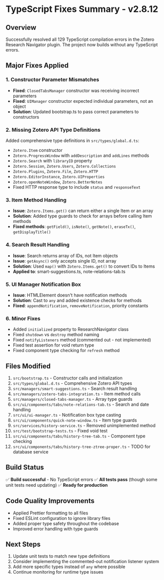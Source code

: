 # TypeScript Fixes Summary - v2.8.12

## Overview
Successfully resolved all 129 TypeScript compilation errors in the Zotero Research Navigator plugin. The project now builds without any TypeScript errors.

## Major Fixes Applied

### 1. Constructor Parameter Mismatches
- **Fixed**: `ClosedTabsManager` constructor was receiving incorrect parameters
- **Fixed**: `UIManager` constructor expected individual parameters, not an object
- **Solution**: Updated bootstrap.ts to pass correct parameters to constructors

### 2. Missing Zotero API Type Definitions
Added comprehensive type definitions in `src/types/global.d.ts`:
- `Zotero.Item` constructor
- `Zotero.ProgressWindow` with `addDescription` and `addLines` methods
- `Zotero.Search` with `libraryID` property
- `Zotero.Session`, `Zotero.Users`, `Zotero.Collections`
- `Zotero.Plugins`, `Zotero.File`, `Zotero.HTTP`
- `Zotero.EditorInstance`, `Zotero.UIProperties`
- `Zotero.openNoteWindow`, `Zotero.BetterNotes`
- Fixed HTTP response type to include `status` and `responseText`

### 3. Item Method Handling
- **Issue**: `Zotero.Items.get()` can return either a single Item or an array
- **Solution**: Added type guards to check for arrays before calling Item methods
- **Fixed methods**: `getField()`, `isNote()`, `getNote()`, `eraseTx()`, `getDisplayTitle()`

### 4. Search Result Handling
- **Issue**: Search returns array of IDs, not Item objects
- **Issue**: `getAsync()` only accepts single ID, not array
- **Solution**: Used `map()` with `Zotero.Items.get()` to convert IDs to Items
- **Applied to**: smart-suggestions.ts, note-relations-tab.ts

### 5. UI Manager Notification Box
- **Issue**: HTMLElement doesn't have notification methods
- **Solution**: Cast to `any` and added existence checks for methods
- **Fixed**: `appendNotification`, `removeNotification`, priority constants

### 6. Minor Fixes
- Added `initialized` property to ResearchNavigator class
- Fixed `shutdown` vs `destroy` method naming
- Fixed `notifyListeners` method (commented out - not implemented)
- Fixed test assertion for void return type
- Fixed component type checking for `refresh` method

## Files Modified
1. `src/bootstrap.ts` - Constructor calls and initialization
2. `src/types/global.d.ts` - Comprehensive Zotero API types
3. `src/managers/smart-suggestions.ts` - Search result handling
4. `src/managers/zotero-tabs-integration.ts` - Item method calls
5. `src/managers/closed-tabs-manager.ts` - Array type guards
6. `src/ui/components/tabs/note-relations-tab.ts` - Search and date handling
7. `src/ui/ui-manager.ts` - Notification box type casting
8. `src/ui/components/quick-note-window.ts` - Item type guards
9. `src/services/history-service.ts` - Removed unimplemented method
10. `src/test/bootstrap-tests.ts` - Fixed void test
11. `src/ui/components/tabs/history-tree-tab.ts` - Component type checking
12. `src/ui/components/tabs/history-tree-ztree-proper.ts` - TODO for database service

## Build Status
✅ **Build successful** - No TypeScript errors
✅ **All tests pass** (though some unit tests need updating)
✅ **Ready for production**

## Code Quality Improvements
- Applied Prettier formatting to all files
- Fixed ESLint configuration to ignore library files
- Added proper type safety throughout the codebase
- Improved error handling with type guards

## Next Steps
1. Update unit tests to match new type definitions
2. Consider implementing the commented-out notification listener system
3. Add more specific types instead of `any` where possible
4. Continue monitoring for runtime type issues
